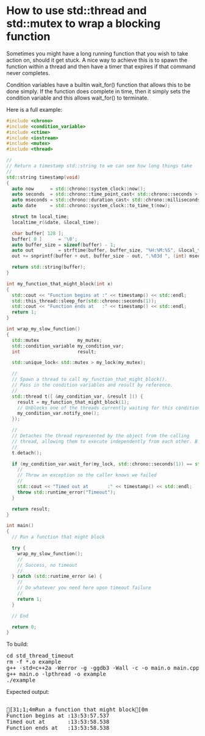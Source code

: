 How to use std::thread and std::mutex to wrap a blocking function
=================================================================

Sometimes you might have a long running function that you wish to take
action on, should it get stuck. A nice way to achieve this is to spawn
the function within a thread and then have a timer that expires if that
command never completes.

Condition variables have a builtin wait_for() function that allows this
to be done simply. If the function does complete in time, then it simply
sets the condition variable and this allows wait_for() to terminate.

Here is a full example:
```C++
#include <chrono>
#include <condition_variable>
#include <ctime>
#include <iostream>
#include <mutex>
#include <thread>

//
// Return a timestamp std::string to we can see how long things take
//
std::string timestamp(void)
{
  auto now      = std::chrono::system_clock::now();
  auto seconds  = std::chrono::time_point_cast< std::chrono::seconds >(now);
  auto mseconds = std::chrono::duration_cast< std::chrono::milliseconds >(now - seconds);
  auto date     = std::chrono::system_clock::to_time_t(now);

  struct tm local_time;
  localtime_r(&date, &local_time);

  char buffer[ 128 ];
  buffer[ 0 ]      = '\0';
  auto buffer_size = sizeof(buffer) - 1;
  auto out         = strftime(buffer, buffer_size, "%H:%M:%S", &local_time);
  out += snprintf(buffer + out, buffer_size - out, ".%03d ", (int) mseconds.count());

  return std::string(buffer);
}

int my_function_that_might_block(int x)
{
  std::cout << "Function begins at :" << timestamp() << std::endl;
  std::this_thread::sleep_for(std::chrono::seconds(1));
  std::cout << "Function ends at   :" << timestamp() << std::endl;
  return 1;
}

int wrap_my_slow_function()
{
  std::mutex              my_mutex;
  std::condition_variable my_condition_var;
  int                     result;

  std::unique_lock< std::mutex > my_lock(my_mutex);

  //
  // Spawn a thread to call my_function_that_might_block().
  // Pass in the condition variables and result by reference.
  //
  std::thread t([ &my_condition_var, &result ]() {
    result = my_function_that_might_block(1);
    // Unblocks one of the threads currently waiting for this condition.
    my_condition_var.notify_one();
  });

  //
  // Detaches the thread represented by the object from the calling
  // thread, allowing them to execute independently from each other. B
  //
  t.detach();

  if (my_condition_var.wait_for(my_lock, std::chrono::seconds(1)) == std::cv_status::timeout) {
    //
    // Throw an exception so the caller knows we failed
    //
    std::cout << "Timed out at       :" << timestamp() << std::endl;
    throw std::runtime_error("Timeout");
  }

  return result;
}

int main()
{
  // Run a function that might block

  try {
    wrap_my_slow_function();
    //
    // Success, no timeout
    //
  } catch (std::runtime_error &e) {
    //
    // Do whatever you need here upon timeout failure
    //
    return 1;
  }

  // End

  return 0;
}
```
To build:
<pre>
cd std_thread_timeout
rm -f *.o example
g++ -std=c++2a -Werror -g -ggdb3 -Wall -c -o main.o main.cpp
g++ main.o -lpthread -o example
./example
</pre>
Expected output:
<pre>

[31;1;4mRun a function that might block[0m
Function begins at :13:53:57.537 
Timed out at       :13:53:58.538 
Function ends at   :13:53:58.538 
</pre>
